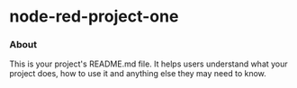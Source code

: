 node-red-project-one
====================

### About

This is your project's README.md file. It helps users understand what your
project does, how to use it and anything else they may need to know.
